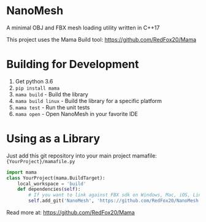 # NanoMesh
A minimal OBJ and FBX mesh loading utility written in C++17

This project uses the Mama Build tool: https://github.com/RedFox20/Mama


# Building for Development
1. Get python 3.6
2. `pip install mama`
3. `mama build` - Build the library
4. `mama build linux` - Build the library for a specific platform
5. `mama test` - Run the unit tests
6. `mama open` - Open NanoMesh in your favorite IDE


# Using as a Library
Just add this git repository into your main project mamafile: `{YourProject}/mamafile.py`
```py
import mama
class YourProject(mama.BuildTarget):
    local_workspace = 'build'
    def dependencies(self):
        # If you want to link against FBX sdk on Windows, Mac, iOS, Linux then remove NO_FBX
        self.add_git('NanoMesh', 'https://github.com/RedFox20/NanoMesh.git', args=['NO_FBX'])

```
Read more at: https://github.com/RedFox20/Mama
